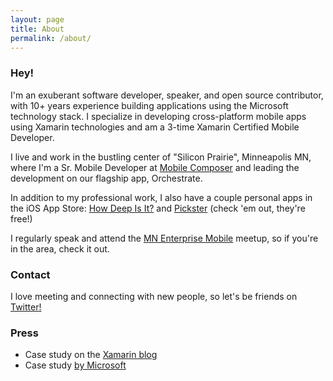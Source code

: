 ```yaml
---
layout: page
title: About
permalink: /about/
---
```


### Hey! 

I'm an exuberant software developer, speaker, and open source contributor, with 10+ years experience building applications using the Microsoft technology stack. I specialize in developing cross-platform mobile apps using Xamarin technologies and am a 3-time Xamarin Certified Mobile Developer.  

I live and work in the bustling center of "Silicon Prairie", Minneapolis MN, where I'm a Sr. Mobile Developer at [Mobile Composer](https://www.mcomposer.com) and leading the development on our flagship app, Orchestrate.

In addition to my professional work, I also have a couple personal apps in the iOS App Store: [How Deep Is It?](https://itunes.apple.com/us/app/how-deep-is-it/id955364125) and [Pickster](https://itunes.apple.com/us/app/pickster/id1055947478) (check 'em out, they're free!)

I regularly speak and attend the [MN Enterprise Mobile](https://www.meetup.com/Minnesota-Enterprise-Mobile) meetup, so if you're in the area, check it out.


### Contact

I love meeting and connecting with new people, so let's be friends on [Twitter!](https://twitter.com/tomsoderling)


### Press

- Case study on the [Xamarin blog](https://blog.xamarin.com/mobile-composer-transforms-products-people-and-processes-with-xamarin-apps/)
- Case study [by Microsoft](https://customers.microsoft.com/en-us/story/orchestrating-marketing-and-sales-performance)